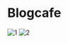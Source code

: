# Blogcafe
 
![1](https://user-images.githubusercontent.com/44179214/77240480-35da3680-6bb4-11ea-836c-0a1262e0ff41.PNG)
![2](https://user-images.githubusercontent.com/44179214/77240486-41c5f880-6bb4-11ea-9e10-7103c943b2f2.PNG)

